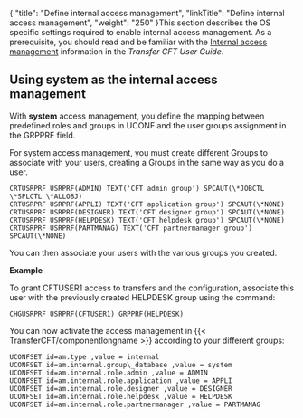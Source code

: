 {
    "title": "Define internal access management",
    "linkTitle": "Define internal access management",
    "weight": "250"
}This section describes the OS specific settings required to enable internal access management. As a prerequisite, you should read and be familiar with the [Internal access management](https://docs.axway.com/bundle/TransferCFT_38_UsersGuide_allOS_en_HTML5/page/Content/internal_access_mgt/internal_a_m_start_here.htm) information in the *Transfer CFT User Guide*.

## Using system as the internal access management

With **system** access management, you define the mapping between predefined roles and groups in UCONF and the user groups assignment in the GRPPRF field.

For system access management, you must create different Groups to associate with your users, creating a Groups in the same way as you do a user.

```
CRTUSRPRF USRPRF(ADMIN) TEXT('CFT admin group') SPCAUT(\*JOBCTL \*SPLCTL \*ALLOBJ)
CRTUSRPRF USRPRF(APPLI) TEXT('CFT application group') SPCAUT(\*NONE)
CRTUSRPRF USRPRF(DESIGNER) TEXT('CFT designer group') SPCAUT(\*NONE)
CRTUSRPRF USRPRF(HELPDESK) TEXT('CFT helpdesk group') SPCAUT(\*NONE)
CRTUSRPRF USRPRF(PARTMANAG) TEXT('CFT partnermanager group') SPCAUT(\*NONE)
```

You can then associate your users with the various groups you created.

**Example**

To grant CFTUSER1 access to transfers and the configuration, associate this user with the previously created HELPDESK group using the command:

```
CHGUSRPRF USRPRF(CFTUSER1) GRPPRF(HELPDESK)
```

You can now activate the access management in {{< TransferCFT/componentlongname  >}} according to your different groups:

```
UCONFSET id=am.type ,value = internal
UCONFSET id=am.internal.group\_database ,value = system
UCONFSET id=am.internal.role.admin ,value = ADMIN
UCONFSET id=am.internal.role.application ,value = APPLI
UCONFSET id=am.internal.role.designer ,value = DESIGNER
UCONFSET id=am.internal.role.helpdesk ,value = HELPDESK
UCONFSET id=am.internal.role.partnermanager ,value = PARTMANAG
```
